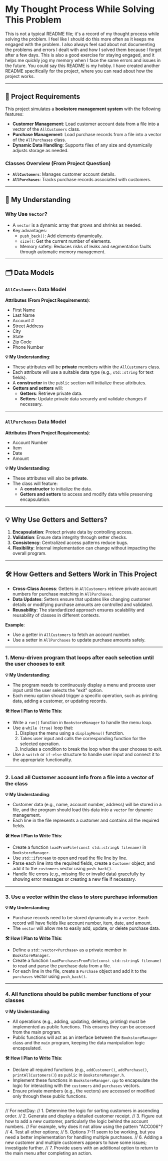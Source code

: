 # My Thought Process While Solving This Problem

This is not a typical README file; it's a record of my thought process while solving the problem. I feel like I should do this more often as it keeps me engaged with the problem. I also always feel sad about not documenting the problems and errors I dealt with and how I solved them because I forget after a few days. This is also a good exercise for staying engaged, and it helps me quickly jog my memory when I face the same errors and issues in the future. You could say this README is my hobby. I have created another README specifically for the project, where you can read about how the project works.

---

## 📜 Project Requirements

This project simulates a **bookstore management system** with the following features:

- **Customer Management**: Load customer account data from a file into a vector of the `AllCustomers` class.
- **Purchase Management**: Load purchase records from a file into a vector of the `AllPurchases` class.
- **Dynamic Data Handling**: Supports files of any size and dynamically adjusts storage as needed.

### Classes Overview (From Project Question)
- **`AllCustomers`**: Manages customer account details.
- **`AllPurchases`**: Tracks purchase records associated with customers.

---

## 🧠 My Understanding

### Why Use `Vector`?
- A `vector` is a dynamic array that grows and shrinks as needed.
- Key advantages:
  - `push_back()`: Add elements dynamically.
  - `size()`: Get the current number of elements.
  - Memory safety: Reduces risks of leaks and segmentation faults through automatic memory management.

---

## 🗂️ Data Models

### `AllCustomers` Data Model
**Attributes (From Project Requirements)**:
- First Name
- Last Name
- Account #
- Street Address
- City
- State
- Zip Code
- Phone Number

**💡 My Understanding**:
- These attributes will be **private** members within the `AllCustomers` class.
- Each attribute will use a suitable data type (e.g., `std::string` for text fields).
- A **constructor** in the `public` section will initialize these attributes.
- **Getters and setters** will:
  - **Getters**: Retrieve private data.
  - **Setters**: Update private data securely and validate changes if necessary.

---

### `AllPurchases` Data Model
**Attributes (From Project Requirements)**:
- Account Number
- Item
- Date
- Amount

**💡 My Understanding**:
- These attributes will also be **private**.
- The class will feature:
  - A **constructor** to initialize the data.
  - **Getters and setters** to access and modify data while preserving encapsulation.

---

## 💡 Why Use Getters and Setters?

1. **Encapsulation**: Protect private data by controlling access.
2. **Validation**: Ensure data integrity through setter checks.
3. **Consistency**: Centralized access patterns reduce bugs.
4. **Flexibility**: Internal implementation can change without impacting the overall program.

---

## 🛠️ How Getters and Setters Work in This Project

- **Cross-Class Access**: Getters in `AllCustomers` retrieve private account numbers for purchase matching in `AllPurchases`.
- **Data Updates**: Setters ensure that updates like changing customer details or modifying purchase amounts are controlled and validated.
- **Reusability**: The standardized approach ensures scalability and reusability of classes in different contexts.

**Example**:
- Use a getter in `AllCustomers` to fetch an account number.
- Use a setter in `AllPurchases` to update purchase amounts safely.

---

### **1. Menu-driven program that loops after each selection until the user chooses to exit**
**💡 My Understanding**:
- The program needs to continuously display a menu and process user input until the user selects the "exit" option.
- Each menu option should trigger a specific operation, such as printing data, adding a customer, or updating records.

**🛠️ How I Plan to Write This**:
- Write a `run()` function in `BookstoreManager` to handle the menu loop.
- Use a `while (true)` loop that:
  1. Displays the menu using a `displayMenu()` function.
  2. Takes user input and calls the corresponding function for the selected operation.
  3. Includes a condition to break the loop when the user chooses to exit.
- Use a `switch` or `if-else` structure to handle user input and connect it to the appropriate functionality.

---

### **2. Load all Customer account info from a file into a vector of the class**
**💡 My Understanding**:
- Customer data (e.g., name, account number, address) will be stored in a file, and the program should load this data into a `vector` for dynamic management.
- Each line in the file represents a customer and contains all the required fields.

**🛠️ How I Plan to Write This**:
- Create a function `loadFromFile(const std::string& filename)` in `BookstoreManager`.
- Use `std::ifstream` to open and read the file line by line.
- Parse each line into the required fields, create a `Customer` object, and add it to the `customers` vector using `push_back()`.
- Handle file errors (e.g., missing file or invalid data) gracefully by showing error messages or creating a new file if necessary.

---

### **3. Use a vector within the class to store purchase information**
**💡 My Understanding**:
- Purchase records need to be stored dynamically in a `vector`. Each record will have fields like account number, item, date, and amount.
- The `vector` will allow me to easily add, update, or delete purchase data.

**🛠️ How I Plan to Write This**:
- Define a `std::vector<Purchase>` as a private member in `BookstoreManager`.
- Create a function `loadPurchasesFromFile(const std::string& filename)` to read and parse the purchase data from a file.
- For each line in the file, create a `Purchase` object and add it to the `purchases` vector using `push_back()`.

---

### **4. All functions should be public member functions of your classes**
**💡 My Understanding**:
- All operations (e.g., adding, updating, deleting, printing) must be implemented as public functions. This ensures they can be accessed from the main program.
- Public functions will act as an interface between the `BookstoreManager` class and the `main` program, keeping the data manipulation logic encapsulated.

**🛠️ How I Plan to Write This**:
- Declare all required functions (e.g., `addCustomer()`, `addPurchase()`, `printAllCustomers()`) as `public` in `BookstoreManager.h`.
- Implement these functions in `BookstoreManager.cpp` to encapsulate the logic for interacting with the `customers` and `purchases` vectors.
- Ensure private members (e.g., the vectors) are accessed or modified only through these public functions.

---


// For nextDay:
// 1. Determine the logic for sorting customers in ascending order.
// 2. Generate and display a detailed customer receipt.
// 3. Figure out how to add a new customer, particularly the logic behind the account numbers.
//    For example, why does it not allow using the pattern "ACC006"?
// 4. Test all other options;
// 5. Options 7-11 seem to be working, but you need a better implementation for handling multiple purchases.
// 6. Adding a new customer and multiple customers appears to have some issues; investigate further.
// 7. Provide users with an additional option to return to the main menu after completing an action.

